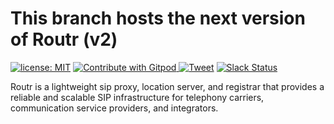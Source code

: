 # This branch hosts the next version of Routr (v2)

<a href="https://opensource.org/licenses/MIT"><img src="https://img.shields.io/badge/license-MIT-blue.svg" alt="license: MIT"></a> <a href="https://gitpod.io/#https://github.com/fonoster/routr">
<img src="https://img.shields.io/badge/Contribute%20with-Gitpod-908a85?logo=gitpod" alt="Contribute with Gitpod" />
</a> [![Tweet](https://img.shields.io/twitter/url/http/shields.io.svg?style=social)](https://twitter.com/intent/tweet?text=Next-generation%20SIP%20Server&url=https://github.com/fonoster/routr&via=fonoster&hashtags=voip,sip,webrtc,telephony)
[![Slack Status](https://img.shields.io/badge/slack-join_chat-white.svg?logo=slack&style=social)](https://join.slack.com/t/fonoster/shared_invite/enQtODc2NDY5ODA3NzYzLTNjOTRmZDQ5NzgzZjQ1MTQ3ZDQzNTgwOGVjMzIzYTkwNjZlMWU0ZmZjODMxYjIzODJjZGIwY2FiODA3YjU4ZTk)

Routr is a lightweight sip proxy, location server, and registrar that provides a reliable and scalable SIP
infrastructure for telephony carriers, communication service providers, and integrators.
